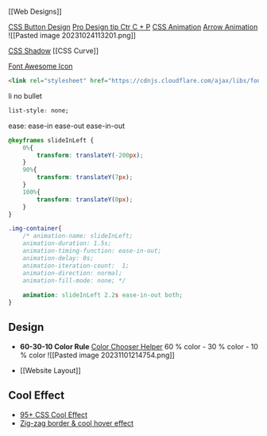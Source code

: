 [[Web Designs]] 

[CSS Button Design](https://stacksorted.com/buttons)
[Pro Design tip Ctr C + P](https://youtube.com/shorts/ecl-eCbYFPM?si=LxhJk_4DdSs_9864)
[CSS Animation](https://www.youtube.com/watch?v=SgmNxE9lWcY)
	[Arrow Animation ](https://youtu.be/UTHgr6NLeEw?si=wEEHs0pSssOHk-R1&t=192)
	![[Pasted image 20231024113201.png]]

[CSS Shadow](https://getcssscan.com/css-box-shadow-examples) 
[[CSS Curve]]


[Font Awesome Icon](https://www.w3schools.com/icons/fontawesome_icons_directional.asp)
```html
<link rel="stylesheet" href="https://cdnjs.cloudflare.com/ajax/libs/font-awesome/6.4.0/css/all.min.css">
```

li no bullet
```css
list-style: none;
```

ease:
ease-in
ease-out
ease-in-out
```css
@keyframes slideInLeft {
    0%{
        transform: translateY(-200px);
    }
    90%{
        transform: translateY(7px);        
    }
    100%{
        transform: translateY(0px);        
    }   
}

.img-container{
    /* animation-name: slideInLeft;
    animation-duration: 1.5s; 
    animation-timing-function: ease-in-out;
    animation-delay: 0s;
    animation-iteration-count:  1;
    animation-direction: normal;
    animation-fill-mode: none; */
    
    animation: slideInLeft 2.2s ease-in-out both;
}
```



## Design
+ **60-30-10 Color Rule**
	[Color Chooser Helper](https://www.realtimecolors.com/?colors=faf8fc-160d1c-dfcfb9-261631-5eb591&fonts=Poppins-Poppins)
	60 % color - 30 % color - 10 % color 
	![[Pasted image 20231101214754.png]]

+ [[Website Layout]]

## Cool Effect
+ [95+ CSS Cool Effect](https://freefrontend.com/css-hover-effects/)
+ [Zig-zag border & cool hover effect](https://codepen.io/t_afif/pen/BarmdPB "Zig-zag border & cool hover effect")